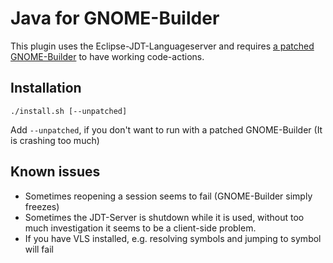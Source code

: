 # Java for GNOME-Builder

This plugin uses the Eclipse-JDT-Languageserver and requires [a patched GNOME-Builder](https://gitlab.gnome.org/JCWasmx86/gnome-builder/-/tree/main) to have working code-actions.

## Installation

```
./install.sh [--unpatched]
```

Add `--unpatched`, if you don't want to run with a patched GNOME-Builder (It is crashing too much)

## Known issues

- Sometimes reopening a session seems to fail (GNOME-Builder simply freezes)
- Sometimes the JDT-Server is shutdown while it is used, without too much investigation it seems to be a client-side problem.
- If you have VLS installed, e.g. resolving symbols and jumping to symbol will fail
